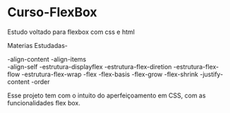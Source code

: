 # Curso-FlexBox
 Estudo voltado para flexbox com css e html

Materias Estudadas-

-align-content
-align-items    
-align-self
-estrutura-displayflex
-estrutura-flex-diretion
-estrutura-flex-flow
-estrutura-flex-wrap
-flex
-flex-basis
-flex-grow
-flex-shrink
-justify-content
-order


Esse projeto tem com o intuito do aperfeiçoamento em CSS, com as funcionalidades flex box.
